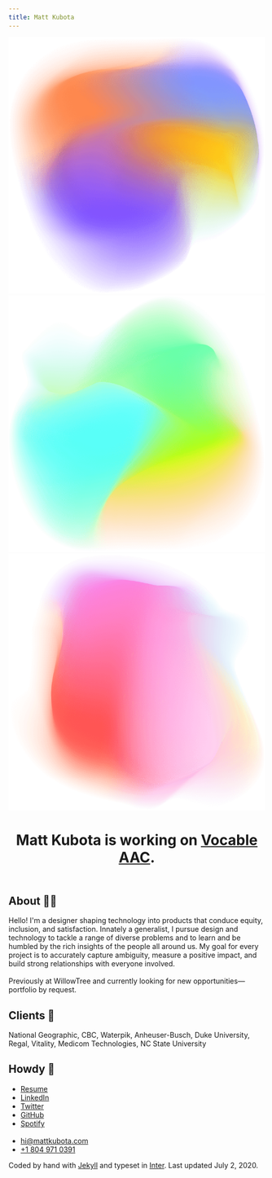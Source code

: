 ```yaml
---
title: Matt Kubota
---
```


<div class="gradient-wrap">
  <img src="/assets/images/gradient-1.png" aria-hidden="true" class="gradient-1">
  <img src="/assets/images/gradient-2.png" aria-hidden="true" loading="lazy" class="gradient-2">
  <img src="/assets/images/gradient-3.png" aria-hidden="true" loading="lazy" class="gradient-3">
</div>
<main class="grid">
  <header class="item-1">
    <h1>Matt Kubota is working on <a href="https://vocable.app">Vocable AAC</a>.</h1>
  </header>
  <section class="item-2">
    <h2>About <span aria-hidden="true">✌🏼</span></h2>
    <p>Hello! I'm a designer shaping technology into products that conduce equity, inclusion, and satisfaction. Innately a generalist, I pursue design and technology to tackle a range of diverse problems and to learn and be humbled by the rich insights of the people all around us. My goal for every project is to accurately capture ambiguity, measure a positive impact, and build strong relationships with everyone involved.
    <br>
    <br>
    Previously at WillowTree and currently looking for new opportunities—portfolio by request.</p>
  </section>
  <section class="item-3">
    <h2>Clients <span aria-hidden="true">🧠</span></h2>
    <p>National Geographic, CBC, Waterpik, Anheuser-Busch, Duke University, Regal, Vitality, Medicom Technologies, NC State University</p>
  </section>
  <section class="item-4">
    <h2>Howdy <span aria-hidden="true">🤠</span></h2>
    <ul>
      <li><a href="https://mattkubota.com/assets/files/resume.pdf" aria-label="PDF Resume">Resume</a></li>
      <li><a href="https://www.linkedin.com/in/mattkubota/" aria-label="LinkedIn Profile">LinkedIn</a></li>
      <li><a href="https://twitter.com/mattkubota" aria-label="Twitter Profile">Twitter</a></li>
      <li><a href="https://github.com/mattkubota" aria-label="GitHub Profile">GitHub</a></li>
      <li><a href="https://open.spotify.com/playlist/2mv9IzC6od9rSVMfnPQl87?si=Drkmw4mhRpeEd27yunwbxw" aria-label="Spotify Playlist">Spotify</a></li>
      <br>
      <li><a href="mailto:hi@mattkubota.com">hi@mattkubota.com</a></li>
      <li><a href="tel:+1-804-971-0391">+1 804 971 0391</a></li>
    </ul>
  </section>
  <footer class="item-5">
    <p>Coded by hand with <a href="https://jekyllrb.com/">Jekyll</a> and typeset in <a href="https://rsms.me/inter/">Inter</a>. Last updated July 2, 2020.</p>
    <!-- {% for item in site.data.navigation %}
      <a href="{{ item.link }}" {% if page.url == item.link %}class="current"{% endif %}>
        {{ item.name }}
      </a>
    {% endfor %} -->
  </footer>
</main>